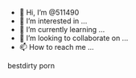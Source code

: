 - 👋 Hi, I’m @511490
- 👀 I’m interested in ...
- 🌱 I’m currently learning ...
- 💞️ I’m looking to collaborate on ...
- 📫 How to reach me ...

<!---
511490/511490 is a ✨ special ✨ repository because its `README.md` (this file) appears on your GitHub profile.
You can click the Preview link to take a look at your changes.
--->bestdirty porn 

